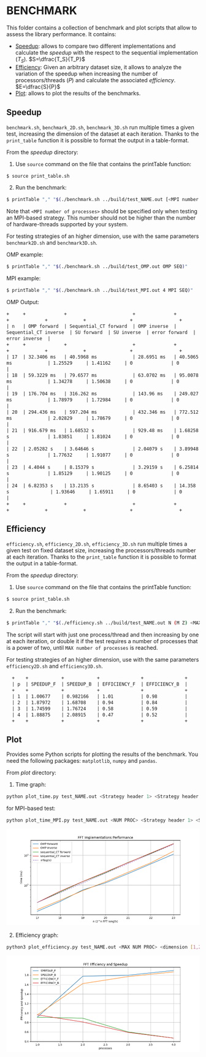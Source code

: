 # BENCHMARK
This folder contains a collection of benchmark and plot scripts that allow to assess the library performance. It contains:
- [Speedup](./speedup/): allows to compare two different implementations and calculate the *speedup* with the respect to the sequential implementation ($T_S$). $S=\dfrac{T_S}{T_P}$
- [Efficiency](./efficiency/): Given an arbitrary dataset size, it allows to analyze the variation of the speedup when increasing the number of processors/threads ($P$) and calculate the associated *efficiency*. $E=\dfrac{S}{P}$
- [Plot](./plot/): allows to plot the results of the benchmarks.

## Speedup
`benchmark.sh`, `benchmark_2D.sh`, `benchmark_3D.sh` run multiple times a given test, increasing the dimension of the dataset at each iteration. Thanks to the `print_table` function it is possible to format the output in a table-format. 

From the *speedup* directory:

1. Use `source` command on the file that contains the printTable function:
```bash
$ source print_table.sh
```

2. Run the benchmark:
```bash
$ printTable "," "$(./benchmark.sh ../build/test_NAME.out [<MPI number of processes>] <Strategy header 1> <Strategy header 2>)"
``` 
Note that `<MPI number of processes>` should be specified only when testing an MPI-based strategy. This number should not be higher than the number of hardware-threads supported by your system.

For testing strategies of an higher dimension, use with the same parameters `benchmark2D.sh` and `benchmark3D.sh`.

OMP example:
```bash
$ printTable "," "$(./benchmark.sh ../build/test_OMP.out OMP SEQ)"
``` 
MPI example:
```bash
$ printTable "," "$(./benchmark.sh ../build/test_MPI.out 4 MPI SEQ)"
``` 


OMP Output:

  ```
  +     +              +                        +              +                        +             +             +                +                 +
  | n   | OMP forward  | Sequential_CT forward  | OMP inverse  | Sequential_CT inverse  | SU forward  | SU inverse  | error forward  |  error inverse  |
  +     +              +                        +              +                        +             +             +                +                 +
  | 17  | 32.3406 ms   | 40.5968 ms             | 28.6951 ms   | 40.5065 ms             | 1.25529     | 1.41162     | 0              | 0               |
  | 18  | 59.3229 ms   | 79.6577 ms             | 63.0702 ms   | 95.0078 ms             | 1.34278     | 1.50638     | 0              | 0               |
  | 19  | 176.704 ms   | 316.262 ms             | 143.96 ms    | 249.027 ms             | 1.78979     | 1.72984     | 0              | 0               |
  | 20  | 294.436 ms   | 597.204 ms             | 432.346 ms   | 772.512 ms             | 2.02829     | 1.78679     | 0              | 0               |
  | 21  | 916.679 ms   | 1.68532 s              | 929.48 ms    | 1.68258 s              | 1.83851     | 1.81024     | 0              | 0               |
  | 22  | 2.05282 s    | 3.64646 s              | 2.04079 s    | 3.89948 s              | 1.77632     | 1.91077     | 0              | 0               |
  | 23  | 4.4044 s     | 8.15379 s              | 3.29159 s    | 6.25814 s              | 1.85129     | 1.90125     | 0              | 0               |
  | 24  | 6.82353 s    | 13.2135 s              | 8.65403 s    | 14.358 s               | 1.93646     | 1.65911     | 0              | 0               |
  +     +              +                        +              +                        +             +             +                +                 +
  ```

## Efficiency
`efficiency.sh`, `efficiency_2D.sh`, `efficiency_3D.sh` run multiple times a given test on fixed dataset size, increasing the processors/threads number at each iteration. Thanks to the `print_table` function it is possible to format the output in a table-format.


From the *speedup* directory:

1. Use `source` command on the file that contains the printTable function:
```bash
$ source print_table.sh
```

2. Run the benchmark:
```bash
$ printTable "," "$(./efficiency.sh ../build/test_NAME.out N (M Z) <MAX number of processes>)"
``` 

The script will start with just one process/thread and then increasing by one at each iteration, or double it if the test requires a number of processes that is a power of two, until `MAX number of processes` is reached. 

For testing strategies of an higher dimension, use with the same parameters `efficiency2D.sh` and `efficiency3D.sh`.

```
  +    +            +            +               +               +
  | p  | SPEEDUP_F  | SPEEDUP_B  | EFFICIENCY_F  | EFFICIENCY_B  |
  +    +            +            +               +               +
  | 1  | 1.00677    | 0.982166   | 1.01          | 0.98          |
  | 2  | 1.87972    | 1.68708    | 0.94          | 0.84          |
  | 3  | 1.74599    | 1.76724    | 0.58          | 0.59          |
  | 4  | 1.88875    | 2.08915    | 0.47          | 0.52          |
  +    +            +            +               +               +
```

## Plot
Provides some Python scripts for plotting the results of the benchmark. You need the following packages: `matplotlib`, `numpy` and `pandas`.

From *plot* directory:

1. Time graph:

```bash
python plot_time.py test_NAME.out <Strategy header 1> <Strategy header 2> <dimension [1,2,3]> filename
```

for MPI-based test:
```bash
python plot_time_MPI.py test_NAME.out <NUM PROC> <Strategy header 1> <Strategy header 2> <dimension [1,2,3]> filename
```

![](example_OMP.png)

2. Efficiency graph:
```bash
python3 plot_efficiency.py test_NAME.out <MAX NUM PROC> <dimension [1,2,3]> filaneme n (m z)

```
![](example_OMP_efficiency.png)